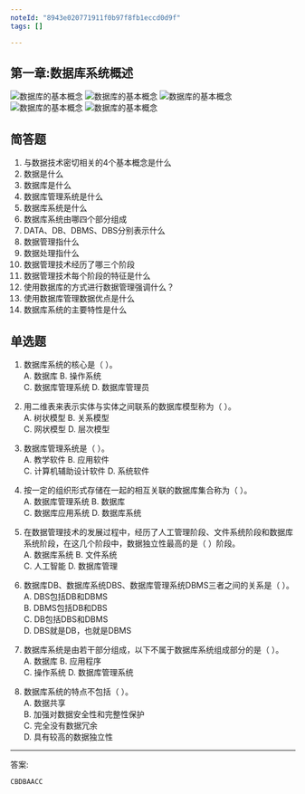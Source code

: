 ```yaml
---
noteId: "8943e020771911f0b97f8fb1eccd0d9f"
tags: []

---
```

## 第一章:数据库系统概述

![数据库的基本概念](../images/ebooks/001.jpeg)
![数据库的基本概念](../images/ebooks/002.jpeg)
![数据库的基本概念](../images/ebooks/003.jpeg)
![数据库的基本概念](../images/ebooks/004.jpeg)
![数据库的基本概念](../images/ebooks/005.jpeg)
## 简答题

1. 与数据技术密切相关的4个基本概念是什么
2. 数据是什么
3. 数据库是什么
4. 数据库管理系统是什么
5. 数据库系统是什么
6. 数据库系统由哪四个部分组成
7. DATA、DB、DBMS、DBS分别表示什么
8. 数据管理指什么
9. 数据处理指什么
10. 数据管理技术经历了哪三个阶段
11. 数据管理技术每个阶段的特征是什么
12. 使用数据库的方式进行数据管理强调什么？
13. 使用数据库管理数据优点是什么
14. 数据库系统的主要特性是什么

## 单选题

1. 数据库系统的核心是（ ）。  
   A. 数据库    B. 操作系统  
   C. 数据库管理系统    D. 数据库管理员  

2. 用二维表来表示实体与实体之间联系的数据库模型称为（ ）。  
   A. 树状模型    B. 关系模型  
   C. 网状模型    D. 层次模型  

3. 数据库管理系统是（ ）。  
   A. 教学软件    B. 应用软件  
   C. 计算机辅助设计软件    D. 系统软件  

4. 按一定的组织形式存储在一起的相互关联的数据库集合称为（ ）。  
   A. 数据库管理系统    B. 数据库  
   C. 数据库应用系统    D. 数据库系统  

5. 在数据管理技术的发展过程中，经历了人工管理阶段、文件系统阶段和数据库系统阶段，在这几个阶段中，数据独立性最高的是（ ）阶段。  
   A. 数据库系统    B. 文件系统  
   C. 人工智能    D. 数据库管理  

6. 数据库DB、数据库系统DBS、数据库管理系统DBMS三者之间的关系是（ ）。  
   A. DBS包括DB和DBMS  
   B. DBMS包括DB和DBS  
   C. DB包括DBS和DBMS  
   D. DBS就是DB，也就是DBMS  

7. 数据库系统是由若干部分组成，以下不属于数据库系统组成部分的是（ ）。  
   A. 数据库    B. 应用程序  
   C. 操作系统    D. 数据库管理系统  

8. 数据库系统的特点不包括（ ）。  
   A. 数据共享  
   B. 加强对数据安全性和完整性保护  
   C. 完全没有数据冗余  
   D. 具有较高的数据独立性  
--- 

答案: 
```
CBDBAACC
```